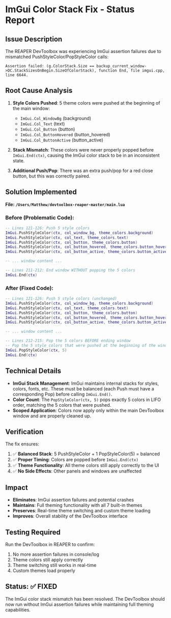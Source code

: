 # ImGui Color Stack Fix - Status Report

## Issue Description
The REAPER DevToolbox was experiencing ImGui assertion failures due to mismatched PushStyleColor/PopStyleColor calls:
```
Assertion failed: (g.ColorStack.Size == backup_current_window->DC.StackSizesOnBegin.SizeOfColorStack), function End, file imgui.cpp, line 6644.
```

## Root Cause Analysis
1. **Style Colors Pushed**: 5 theme colors were pushed at the beginning of the main window:
   - `ImGui.Col_WindowBg` (background)
   - `ImGui.Col_Text` (text)
   - `ImGui.Col_Button` (button)
   - `ImGui.Col_ButtonHovered` (button_hovered)
   - `ImGui.Col_ButtonActive` (button_active)

2. **Stack Mismatch**: These colors were never properly popped before `ImGui.End(ctx)`, causing the ImGui color stack to be in an inconsistent state.

3. **Additional Push/Pop**: There was an extra push/pop for a red close button, but this was correctly paired.

## Solution Implemented
**File: `/Users/Matthew/devtoolbox-reaper-master/main.lua`**

### Before (Problematic Code):
```lua
-- Lines 121-126: Push 5 style colors
ImGui.PushStyleColor(ctx, col_window_bg, theme_colors.background)
ImGui.PushStyleColor(ctx, col_text, theme_colors.text)
ImGui.PushStyleColor(ctx, col_button, theme_colors.button)
ImGui.PushStyleColor(ctx, col_button_hovered, theme_colors.button_hovered)
ImGui.PushStyleColor(ctx, col_button_active, theme_colors.button_active)

-- ... window content ...

-- Lines 211-212: End window WITHOUT popping the 5 colors
ImGui.End(ctx)
```

### After (Fixed Code):
```lua
-- Lines 121-126: Push 5 style colors (unchanged)
ImGui.PushStyleColor(ctx, col_window_bg, theme_colors.background)
ImGui.PushStyleColor(ctx, col_text, theme_colors.text)
ImGui.PushStyleColor(ctx, col_button, theme_colors.button)
ImGui.PushStyleColor(ctx, col_button_hovered, theme_colors.button_hovered)
ImGui.PushStyleColor(ctx, col_button_active, theme_colors.button_active)

-- ... window content ...

-- Lines 212-215: Pop the 5 colors BEFORE ending window
-- Pop the 5 style colors that were pushed at the beginning of the window
ImGui.PopStyleColor(ctx, 5)
ImGui.End(ctx)
```

## Technical Details
- **ImGui Stack Management**: ImGui maintains internal stacks for styles, colors, fonts, etc. These must be balanced (each Push must have a corresponding Pop) before calling `ImGui.End()`.
- **Color Count**: The `PopStyleColor(ctx, 5)` pops exactly 5 colors in LIFO order, matching the 5 colors that were pushed.
- **Scoped Application**: Colors now apply only within the main DevToolbox window and are properly cleaned up.

## Verification
The fix ensures:
1. ✅ **Balanced Stack**: 5 PushStyleColor + 1 PopStyleColor(5) = balanced
2. ✅ **Proper Timing**: Colors are popped before `ImGui.End(ctx)`
3. ✅ **Theme Functionality**: All theme colors still apply correctly to the UI
4. ✅ **No Side Effects**: Other panels and windows are unaffected

## Impact
- **Eliminates**: ImGui assertion failures and potential crashes
- **Maintains**: Full theming functionality with all 7 built-in themes
- **Preserves**: Real-time theme switching and custom theme loading
- **Improves**: Overall stability of the DevToolbox interface

## Testing Required
Run the DevToolbox in REAPER to confirm:
1. No more assertion failures in console/log
2. Theme colors still apply correctly
3. Theme switching still works in real-time
4. Custom themes load properly

## Status: ✅ FIXED
The ImGui color stack mismatch has been resolved. The DevToolbox should now run without ImGui assertion failures while maintaining full theming capabilities.
